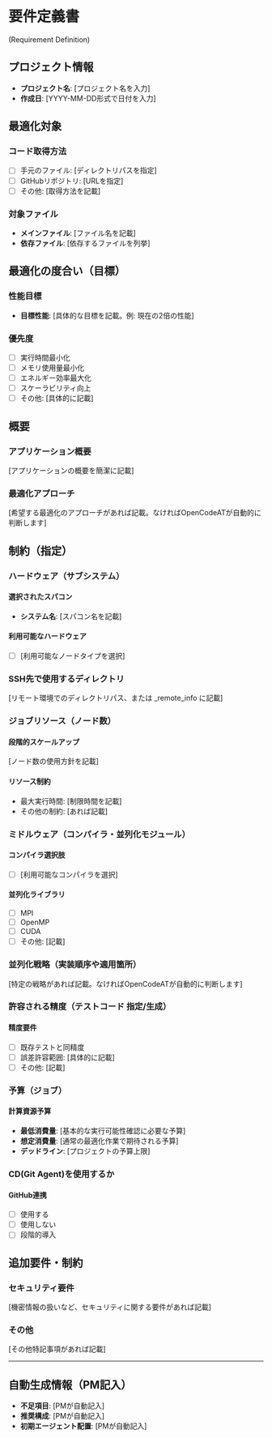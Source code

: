 # 要件定義書 
(Requirement Definition)

## プロジェクト情報
- **プロジェクト名**: [プロジェクト名を入力]
- **作成日**: [YYYY-MM-DD形式で日付を入力]

## 最適化対象
### コード取得方法
- [ ] 手元のファイル: [ディレクトリパスを指定]
- [ ] GitHubリポジトリ: [URLを指定]
- [ ] その他: [取得方法を記載]

### 対象ファイル
- **メインファイル**: [ファイル名を記載]
- **依存ファイル**: [依存するファイルを列挙]

## 最適化の度合い（目標）
### 性能目標
- **目標性能**: [具体的な目標を記載。例: 現在の2倍の性能]

### 優先度
- [ ] 実行時間最小化
- [ ] メモリ使用量最小化  
- [ ] エネルギー効率最大化
- [ ] スケーラビリティ向上
- [ ] その他: [具体的に記載]

## 概要
### アプリケーション概要
[アプリケーションの概要を簡潔に記載]

### 最適化アプローチ
[希望する最適化のアプローチがあれば記載。なければOpenCodeATが自動的に判断します]

## 制約（指定）

### ハードウェア（サブシステム）
#### 選択されたスパコン
- **システム名**: [スパコン名を記載]

#### 利用可能なハードウェア
- [ ] [利用可能なノードタイプを選択]

### SSH先で使用するディレクトリ
[リモート環境でのディレクトリパス、または _remote_info に記載]

### ジョブリソース（ノード数）
#### 段階的スケールアップ
[ノード数の使用方針を記載]

#### リソース制約
- 最大実行時間: [制限時間を記載]
- その他の制約: [あれば記載]

### ミドルウェア（コンパイラ・並列化モジュール）
#### コンパイラ選択肢
- [ ] [利用可能なコンパイラを選択]

#### 並列化ライブラリ
- [ ] MPI
- [ ] OpenMP
- [ ] CUDA
- [ ] その他: [記載]

### 並列化戦略（実装順序や適用箇所）
[特定の戦略があれば記載。なければOpenCodeATが自動的に判断します]

### 許容される精度（テストコード 指定/生成）
#### 精度要件
- [ ] 既存テストと同精度
- [ ] 誤差許容範囲: [具体的に記載]
- [ ] その他: [記載]

### 予算（ジョブ）
#### 計算資源予算
- **最低消費量**: [基本的な実行可能性確認に必要な予算]
- **想定消費量**: [通常の最適化作業で期待される予算]
- **デッドライン**: [プロジェクトの予算上限]

### CD(Git Agent)を使用するか
#### GitHub連携
- [ ] 使用する
- [ ] 使用しない
- [ ] 段階的導入

## 追加要件・制約
### セキュリティ要件
[機密情報の扱いなど、セキュリティに関する要件があれば記載]

### その他
[その他特記事項があれば記載]

---

## 自動生成情報（PM記入）
- **不足項目**: [PMが自動記入]
- **推奨構成**: [PMが自動記入]
- **初期エージェント配置**: [PMが自動記入]